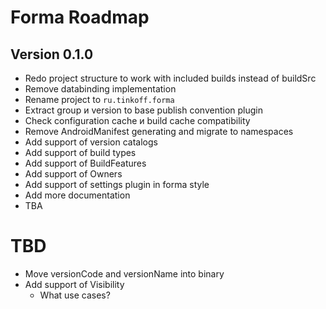 # Forma Roadmap

## Version 0.1.0

* Redo project structure to work with included builds instead of buildSrc
* Remove databinding implementation
* Rename project to `ru.tinkoff.forma`
* Extract group и version to base publish convention plugin
* Check configuration cache и build cache compatibility
* Remove AndroidManifest generating and migrate to namespaces
* Add support of version catalogs
* Add support of build types
* Add support of BuildFeatures
* Add support of Owners
* Add support of settings plugin in forma style
* Add more documentation
* TBA

# TBD

* Move versionCode and versionName into binary
* Add support of Visibility
    * What use cases?
